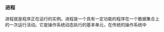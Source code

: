 ### 进程
进程就是程序正在运行的实例。进程是一个具有一定功能的程序在一个数据集合上的一次运行活动。它是操作系统动态执行的基本单元，在传统的操作系统中
<!--stackedit_data:
eyJoaXN0b3J5IjpbMTM1ODYxODEzMl19
-->